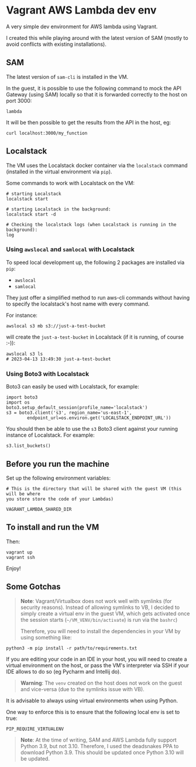 # Vagrant AWS Lambda dev env

A very simple dev environment for AWS lambda using Vagrant.

I created this while playing around with the latest version of SAM (mostly to avoid conflicts with existing installations).


## SAM 
The latest version of `sam-cli` is installed in the VM.

In the guest, it is possible to use the following command to mock the API Gateway (using SAM) locally so that it is forwarded correctly to the host on port 3000:
```
lambda
```

It will be then possible to get the results from the API in the host, eg:
```
curl localhost:3000/my_function
```

## Localstack
The VM uses the Localstack docker container via the `localstack` command (installed in the virtual environment via `pip`).

Some commands to work with Localstack on the VM:

```
# starting Localstack
localstack start

# starting Localstack in the background:
localstack start -d

# Checking the localstack logs (when Localstack is running in the background):
log
```

### Using `awslocal` and `samlocal` with Localstack
To speed local development up, the following 2 packages are installed via `pip`:
- `awslocal`
- `samlocal`

They just offer a simplified method to run aws-cli commands without having to specify the localstack's host name with every command.

For instance:
```
awslocal s3 mb s3://just-a-test-bucket
```
will create the `just-a-test-bucket` in Localstack (if it is running, of course :-)):
```
awslocal s3 ls
# 2023-04-13 13:49:30 just-a-test-bucket
```

### Using Boto3 with Localstack
Boto3 can easily be used with Localstack, for example:

```python3
import boto3
import os
boto3.setup_default_session(profile_name='localstack')
s3 = boto3.client('s3', region_name='us-east-1',                                
        endpoint_url=os.environ.get('LOCALSTACK_ENDPOINT_URL'))
```
You should then be able to use the `s3` Boto3 client against your running instance of Localstack. 
For example:
```
s3.list_buckets()
```


## Before you run the machine
Set up the following environment variables:

```
# This is the directory that will be shared with the guest VM (this will be where
you store store the code of your Lambdas)

VAGRANT_LAMBDA_SHARED_DIR
``` 

## To install and run the VM

Then:
```
vagrant up
vagrant ssh
```

Enjoy!

## Some Gotchas

> **Note**:
> Vagrant/Virtualbox does not work well with symlinks (for security reasons).
> Instead of allowing symlinks to VB, I decided to simply create a virtual env
> in the guest VM, which gets activated once the session starts (`~/VM_VENV/bin/activate`)
> is run via the `bashrc`)
>
> Therefore, you will need to install the dependencies in your VM by using something like:
```
python3 -m pip install -r path/to/requirements.txt
```

If you are editing your code in an IDE in your host, you will need to create a virtual 
environment on the host, or pass the VM's interpreter via SSH if your IDE allows to do so (eg Pycharm and Intellij do). 

> **Warning**:
> The `venv` created on the host does not work on the guest and vice-versa (due to
> the symlinks issue with VB).

It is advisable to always using virtual environments when using Python.

One way to enforce this is to ensure that the following local env is set to true:
```
PIP_REQUIRE_VIRTUALENV
```


> **Note**:
> At the time of writing, SAM and AWS Lambda fully support Python 3.9, but not
> 3.10. Therefore, I used the deadsnakes PPA to download Python 3.9. This should be updated once Python 3.10 will be updated.
